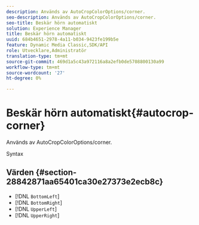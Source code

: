 ```yaml
---
description: Används av AutoCropColorOptions/corner.
seo-description: Används av AutoCropColorOptions/corner.
seo-title: Beskär hörn automatiskt
solution: Experience Manager
title: Beskär hörn automatiskt
uuid: 684b4651-2978-4a11-b034-9423fe199b5e
feature: Dynamic Media Classic,SDK/API
role: Utvecklare,Administratör
translation-type: tm+mt
source-git-commit: 469d1a5c43a972116a8a2efb0de5708800130a99
workflow-type: tm+mt
source-wordcount: '27'
ht-degree: 0%

---
```



# Beskär hörn automatiskt{#autocrop-corner}

Används av AutoCropColorOptions/corner.

Syntax

## Värden {#section-28842871aa65401ca30e27373e2ecb8c}

* [!DNL `BottomLeft`]
* [!DNL `BottomRight`]
* [!DNL `UpperLeft`]
* [!DNL `UpperRight`]

